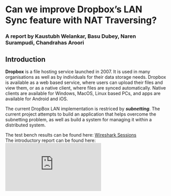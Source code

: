 # Can we improve Dropbox’s LAN Sync feature with NAT Traversing? 
 
### A report by Kaustubh Welankar, Basu Dubey, Naren Surampudi, Chandrahas Aroori


## Introduction 

**Dropbox** is a file hosting service launched in 2007. It is used in many organisations as well as by individuals for their data storage needs. Dropbox is available as a web based service, where users can upload their files and view them, or as a native client, where files are synced automatically. Native clients are available for Windows, MacOS, Linux based PCs, and apps are available for Android and iOS.
 
The current DropBox LAN implementation is restriced by ***subnetting***. The current project attempts to build an application that helps overcome the subnetting problem, as well as build a system for managing it within a distributed system.

The test bench results can be found here: [Wireshark Sessions](https://drive.google.com/drive/u/0/folders/1PjKkCstlYYz0C8Qu5fj8oYx-JAlB2Jlh)
<br>The introductory report can be found here: ![Report](https://github.com/nsurampu/Socket-Hole-Punching/blob/master/NP%20Report.pdf)
